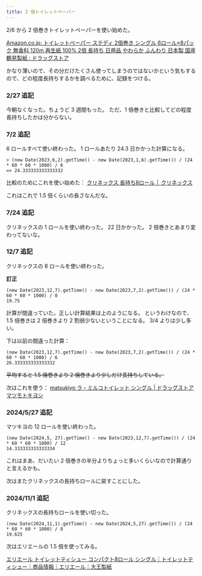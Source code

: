 ```yaml
---
title: 2 倍トイレットペーパー
---
```


2/6 から 2 倍巻きトイレットペーパーを使い始めた。

[Amazon.co.jp: トイレットペーパー ステディ 2倍巻き シングル 6ロール×8パック 無香料 120m 再生紙 100% 2倍 長持ち 日用品 やわらか ふんわり 日本製 国産 鶴見製紙 : ドラッグストア](https://amzn.to/3Xvw6Er)

かなり薄いので、その分だけたくさん使ってしまうのではないかという気もするので、どの程度長持ちするかを調べるために、記録をつける。

### 2/27 追記

今朝なくなった。ちょうど 3 週間もった。
ただ、1 倍巻きと比較してどの程度長持ちしたかは分からない。

### 7/2 追記

6 ロールすべて使い終わった。
1 ロールあたり 24.3 日かかった計算になる。

```
> (new Date(2023,6,2).getTime() - new Date(2023,1,6).getTime()) / (24 * 60 * 60 * 1000) / 6
=> 24.333333333333332
```

比較のためにこれを使い始めた：
[クリネックス 長持ち8ロール │ クリネックス](https://kleenex.crecia.jp/kleenex8/)

これはこれで 1.5 倍くらいの長さなんだな。

### 7/24 追記

クリネックスの 1 ロールを使い終わった。
22 日かかった。
2 倍巻きとあまり変わってないな。

### 12/7 追記

クリネックスの 8 ロールを使い終わった。

**訂正**
```
(new Date(2023,12,7).getTime() - new Date(2023,7,2).getTime()) / (24 * 60 * 60 * 1000) / 8
19.75
```

計算が間違っていた。正しい計算結果は上のようになる。
というわけなので、1.5 倍巻きは 2 倍巻きより 2 割弱少ないということになる。
3/4 よりは少し多い。

下は以前の間違った計算：

```
(new Date(2023,12,7).getTime() - new Date(2023,7,2).getTime()) / (24 * 60 * 60 * 1000) / 6
26.333333333333332
```

~~平均すると 1.5 倍巻きより 2 倍巻きより少しだけ長持ちしている。~~

次はこれを使う：
[matsukiyo ラ・ミルコトイレット シングル \| ドラッグストア マツモトキヨシ](https://www.matsukiyo.co.jp/store/online/p/4945613107035)

### 2024/5/27 追記

マツキヨの 12 ロールを使い終わった。

```
(new Date(2024,5, 27).getTime() - new Date(2023,12,7).getTime()) / (24 * 60 * 60 * 1000) / 12
14.333333333333334
```

これはまあ、だいたい 2 倍巻きの半分よりちょっと多いくらいなので計算通りと言えるかも。

次はまたクリネックスの長持ちロールに戻すことにした。

### 2024/11/1 追記

クリネックスの長持ちロールを使い切った。

```
(new Date(2024,11,1).getTime() - new Date(2024,5,27).getTime()) / (24 * 60 * 60 * 1000) / 8
19.625
```

次はエリエールの 1.5 倍を使ってみる。

[エリエール トイレットティシュー コンパクト8ロール シングル｜トイレットティシュー｜商品情報｜エリエール｜大王製紙](https://www.elleair.jp/product/detail/toilet_toilet-tissue-compact_single)
